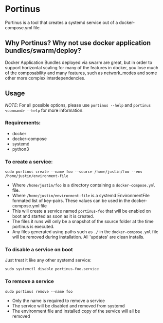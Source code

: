 # Portinus
Portinus is a tool that creates a systemd service out of a docker-compose.yml file.

## Why Portinus? Why not use docker application bundles/swarm/deploy?
Docker Application Bundles deployed via swarm are great, but in order to support horizontal scaling for many of the features in docker, you lose much of the composability and many features, such as network_modes and some other more complex interdependencies.

## Usage
*NOTE*: For all possible options, please use `portinus --help` and `portinus <command> --help` for more information.

### Requirements:
* docker
* docker-compose
* systemd
* python3

### To create a service:
```
sudo portinus create --name foo --source /home/justin/foo --env /home/justin/environment-file
```

* Where `/home/justin/foo` is a directory containing a `docker-compose.yml` file.
* Where `/home/justin/environment-file` is a systemd EnvironmentFile formated list of key-pairs. These values can be used in the docker-compose.yml file
* This will create a service named `portinus-foo` that will be enabled on boot and started as soon as it is created. 
* The files it runs will only be a snapshot of the source folder at the time portinus is executed.
* Any files generated using paths such as `./` in the `docker-compose.yml` file will be removed during installation. All 'updates' are clean installs.

### To disable a service on boot
Just treat it like any other systemd service:
```
sudo systemctl disable portinus-foo.service
```

### To remove a service
```
sudo portinus remove --name foo
```

* Only the name is required to remove a service
* The service will be disabled and removed from systemd
* The environment file and installed copy of the service will all be removed
